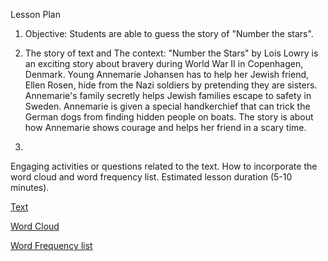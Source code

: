 Lesson Plan

1) Objective: Students are able to guess the story of "Number the stars".
2) The story of text and The context: 
"Number the Stars" by Lois Lowry is an exciting story about bravery during World War II in Copenhagen, Denmark. Young Annemarie Johansen has to help her Jewish friend, Ellen Rosen, hide from the Nazi soldiers by pretending they are sisters. Annemarie's family secretly helps Jewish families escape to safety in Sweden. Annemarie is given a special handkerchief that can trick the German dogs from finding hidden people on boats. The story is about how Annemarie shows courage and helps her friend in a scary time. 

3) 

Engaging activities or questions related to the text.
How to incorporate the word cloud and word frequency list.
Estimated lesson duration (5-10 minutes).

[Text](https://github.com/Englishson0909/2024spring/raw/main/Reading1readme.md)

[Word Cloud](https://github.com/Englishson0909/2024spring/raw/main/wordcloud.png)

[Word Frequency list](https://github.com/Englishson0909/2024spring/raw/main/HFwords.csv)
